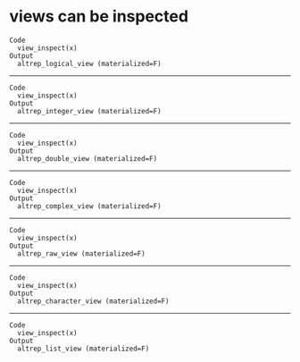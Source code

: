 # views can be inspected

    Code
      view_inspect(x)
    Output
      altrep_logical_view (materialized=F)

---

    Code
      view_inspect(x)
    Output
      altrep_integer_view (materialized=F)

---

    Code
      view_inspect(x)
    Output
      altrep_double_view (materialized=F)

---

    Code
      view_inspect(x)
    Output
      altrep_complex_view (materialized=F)

---

    Code
      view_inspect(x)
    Output
      altrep_raw_view (materialized=F)

---

    Code
      view_inspect(x)
    Output
      altrep_character_view (materialized=F)

---

    Code
      view_inspect(x)
    Output
      altrep_list_view (materialized=F)

